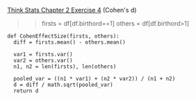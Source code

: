 [Think Stats Chapter 2 Exercise 4](http://greenteapress.com/thinkstats2/html/thinkstats2003.html#toc24) (Cohen's d)

>>  firsts = df[df.birthord==1]
    others = df[df.birthord>1]

    def CohenEffectSize(firsts, others):
      diff = firsts.mean() - others.mean()

      var1 = firsts.var()
      var2 = others.var()
      n1, n2 = len(firsts), len(others)

      pooled_var = ((n1 * var1) + (n2 * var2)) / (n1 + n2)
      d = diff / math.sqrt(pooled_var)
      return d
